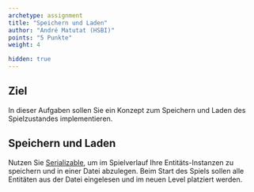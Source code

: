 ```yaml
---
archetype: assignment
title: "Speichern und Laden"
author: "André Matutat (HSBI)"
points: "5 Punkte"
weight: 4

hidden: true
---
```


## Ziel

In dieser Aufgaben sollen Sie ein Konzept zum Speichern und Laden des Spielzustandes
implementieren.

## Speichern und Laden

Nutzen Sie
[Serializable](https://docs.oracle.com/en/java/javase/17/docs/api/java.base/java/io/Serializable.html),
um im Spielverlauf Ihre Entitäts-Instanzen zu speichern und in einer Datei abzulegen. Beim
Start des Spiels sollen alle Entitäten aus der Datei eingelesen und im neuen Level platziert
werden.
